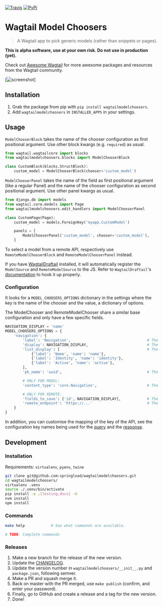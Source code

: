 [![Travis](https://travis-ci.org/springload/wagtailmodelchoosers.svg?branch=master)](https://travis-ci.org/springload/wagtailmodelchoosers)
[![PyPi](https://img.shields.io/pypi/v/wagtailmodelchoosers.svg)](https://pypi.python.org/pypi/wagtailmodelchoosers)

# Wagtail Model Choosers

> A Wagtail app to pick generic models (rather than snippets or pages).

**This is alpha software, use at your own risk. Do not use in production (yet).**

Check out [Awesome Wagtail](https://github.com/springload/awesome-wagtail) for more awesome packages and resources from the Wagtail community.

[![screenshot](https://cdn.rawgit.com/springload/wagtailmodelchoosers/b7b6202/.github/wagtailmodelchoosers-screenshot.png)]

## Installation

1. Grab the package from pip with `pip install wagtailmodelchoosers`.
1. Add `wagtailmodelchoosers` in `INSTALLED_APPS` in your settings.

## Usage

`ModelChooserBlock` takes the name of the chooser configuration as first positional argument. Use other block kwargs (e.g. `required`) as usual.

```python
from wagtail.wagtailcore import blocks
from wagtailmodelchoosers.blocks import ModelChooserBlock

class CustomBlock(blocks.StructBlock):
    custom_model = ModelChooserBlock(chooser='custom_model')
```

`ModelChooserPanel` takes the name of the field as first positional argument (like a regular Panel) and the name of the chooser configuration as second positional argument. Use other panel kwargs as usual.

```python
from django.db import models
from wagtail.core.models import Page
from wagtailmodelchoosers.edit_handlers import ModelChooserPanel

class CustomPage(Page):
    custom_model = models.ForeignKey('myapp.CustomModel')

    panels = [
        ModelChooserPanel('custom_model', chooser='custom_model'),
    ]
```

To select a model from a remote API, respectively use `RemoteModelChooserBlock` and `RemoteModelChooserPanel` instead.

If you have [WagtailDraftail](https://github.com/springload/wagtaildraftail) installed, it will automatically register the `ModelSource` and `RemoteModelSource` to the JS. Refer to `WagtailDraftail`'s [documentation](https://github.com/springload/wagtaildraftail#configuration) to hook it up properly.

### Configuration

It looks for a `MODEL_CHOOSERS_OPTIONS` dictionary in the settings where the key is the name of the chooser and the value, a dictionary of options.

The ModelChooser and RemoteModelChooser share a similar base configuration and only have a few specific fields.

```python
NAVIGATION_DISPLAY = 'name'
MODEL_CHOOSERS_OPTIONS = {
    'navigation': {
        'label': 'Navigation',                                   # The label to use for buttons or modal title
        'display': NAVIGATION_DISPLAY,                           # The field to display when selecting an object
        'list_display': [                                        # The fields to display in the chooser
            {'label': 'Name', 'name': 'name'},
            {'label': 'Identity', 'name': 'identity'},
            {'label': 'Active', 'name': 'active'},
        ],
        'pk_name': 'uuid',                                       # The primary key name of the model

        # ONLY FOR MODEL:
        'content_type': 'core.Navigation',                       # The django content type of the model

        # ONLY FOR REMOTE:
        'fields_to_save': ['id', NAVIGATION_DISPLAY],            # The remote objects fields to save to the DB (it should contain the `display` field). Leave empty to save the whole object.
        'remote_endpoint': 'https://...'                         # The remote API endpoint.
    }
}
```

In addition, you can customise the mapping of the key of the API, see the configuration key names being used for the [query](https://github.com/springload/wagtailmodelchoosers/blob/c36bb877eef4ac4af6b221f0d7ff7416354754c7/wagtailmodelchoosers/utils.py#L107-L112) and the [response](https://github.com/springload/wagtailmodelchoosers/blob/c36bb877eef4ac4af6b221f0d7ff7416354754c7/wagtailmodelchoosers/utils.py#L115-L123).


## Development

### Installation

Requirements: `virtualenv`, `pyenv`, `twine`

```sh
git clone git@github.com:springload/wagtailmodelchoosers.git
cd wagtailmodelchoosers/
virtualenv .venv
source ./.venv/bin/activate
pip install -e .[testing,docs] -U
nvm install
npm install
```

### Commands

```sh
make help            # See what commands are available.

# TODO: Complete commands
```

### Releases

1. Make a new branch for the release of the new version.
1. Update the [CHANGELOG](https://github.com/springload/wagtailmodelchoosers/blob/master/CHANGELOG.md).
1. Update the version number in `wagtailmodelchoosers/__init__.py` and `package.json`, following semver.
1. Make a PR and squash merge it.
1. Back on master with the PR merged, use `make publish` (confirm, and enter your password).
1. Finally, go to GitHub and create a release and a tag for the new version.
1. Done!
